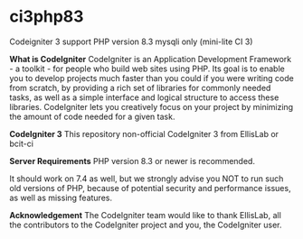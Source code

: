 # ci3php83
Codeigniter 3 support PHP version 8.3 mysqli only (mini-lite CI 3)

**What is CodeIgniter**
CodeIgniter is an Application Development Framework - a toolkit - for people who build web sites using PHP. Its goal is to enable you to develop projects much faster than you could if you were writing code from scratch, by providing a rich set of libraries for commonly needed tasks, as well as a simple interface and logical structure to access these libraries. CodeIgniter lets you creatively focus on your project by minimizing the amount of code needed for a given task.

**CodeIgniter 3**
This repository non-official CodeIgniter 3 from EllisLab or bcit-ci

**Server Requirements**
PHP version 8.3 or newer is recommended.

It should work on 7.4 as well, but we strongly advise you NOT to run such old versions of PHP, because of potential security and performance issues, as well as missing features.

**Acknowledgement**
The CodeIgniter team would like to thank EllisLab, all the contributors to the CodeIgniter project and you, the CodeIgniter user.

